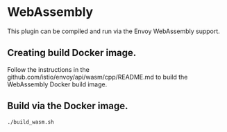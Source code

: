 # WebAssembly

This plugin can be compiled and run via the Envoy WebAssembly support.

## Creating build Docker image.

Follow the instructions in the github.com/istio/envoy/api/wasm/cpp/README.md to build the WebAssembly Docker build image.

## Build via the Docker image.

```bash
./build_wasm.sh
```
